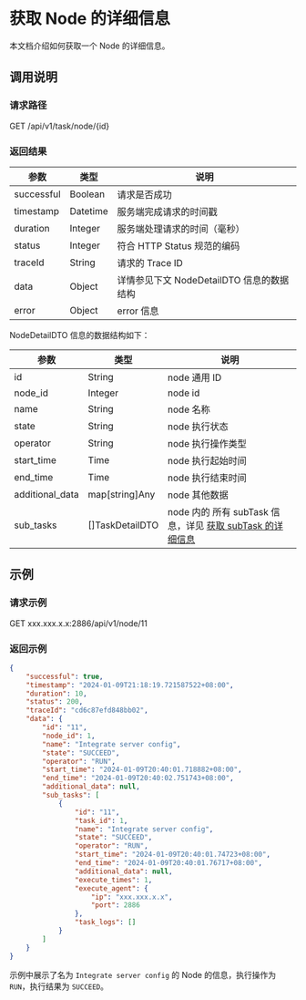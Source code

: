 # 获取 Node 的详细信息

本文档介绍如何获取一个 Node 的详细信息。

## 调用说明

### 请求路径

GET /api/v1/task/node/{id}

### 返回结果

| 参数 | 类型 | 说明 |
| --- | --- | --- |
| successful | Boolean | 请求是否成功 |
| timestamp | Datetime | 服务端完成请求的时间戳 |
| duration | Integer | 服务端处理请求的时间（毫秒） |
| status | Integer | 符合 HTTP Status 规范的编码 |
| traceId | String | 请求的 Trace ID |
| data | Object | 详情参见下文 NodeDetailDTO 信息的数据结构 |
| error | Object | error 信息 |

NodeDetailDTO 信息的数据结构如下：

| 参数 | 类型 | 说明 |
| --- | --- | --- |
| id | String | node 通用 ID |
| node_id | Integer | node id |
| name | String | node 名称 |
| state | String | node 执行状态 |
| operator | String | node 执行操作类型 |
| start_time | Time | node 执行起始时间 |
| end_time | Time | node 执行结束时间 |
| additional_data | map[string]Any | node 其他数据 |
| sub_tasks | []TaskDetailDTO | node 内的 所有 subTask 信息，详见 [获取 subTask 的详细信息](2200.get-sub-task-detail.md) |

## 示例

### 请求示例

GET xxx.xxx.x.x:2886/api/v1/node/11

### 返回示例

```json
{
    "successful": true,
    "timestamp": "2024-01-09T21:18:19.721587522+08:00",
    "duration": 10,
    "status": 200,
    "traceId": "cd6c87efd848bb02",
    "data": {
        "id": "11",
        "node_id": 1,
        "name": "Integrate server config",
        "state": "SUCCEED",
        "operator": "RUN",
        "start_time": "2024-01-09T20:40:01.718882+08:00",
        "end_time": "2024-01-09T20:40:02.751743+08:00",
        "additional_data": null,
        "sub_tasks": [
            {
                "id": "11",
                "task_id": 1,
                "name": "Integrate server config",
                "state": "SUCCEED",
                "operator": "RUN",
                "start_time": "2024-01-09T20:40:01.74723+08:00",
                "end_time": "2024-01-09T20:40:01.76717+08:00",
                "additional_data": null,
                "execute_times": 1,
                "execute_agent": {
                    "ip": "xxx.xxx.x.x",
                    "port": 2886
                },
                "task_logs": []
            }
        ]
    }
}
```

示例中展示了名为 `Integrate server config` 的 Node 的信息，执行操作为 `RUN`，执行结果为 `SUCCEED`。
